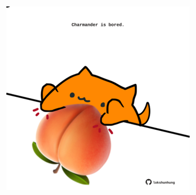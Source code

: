 <!-- built at 14/07/2022, 03:35:58 UTC -->
<p align="center">
  <img width="500" height="500" src="./ReadmeImage.svg">
</p>
